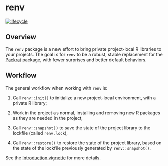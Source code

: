 # renv

[![lifecycle](https://img.shields.io/badge/lifecycle-experimental-orange.svg)](https://www.tidyverse.org/lifecycle/#experimental)

## Overview

The `renv` package is a new effort to bring private project-local R libraries
to your projects. The goal is for `renv` to be a robust, stable replacement for
the [Packrat](https://rstudio.github.io/packrat/) package, with fewer surprises
and better default behaviors.

## Workflow

The general workflow when working with `renv` is:

1. Call `renv::init()` to initialize a new project-local environment, with a
   private R library;

2. Work in the project as normal, installing and removing new R packages as
   they are needed in the project,

3. Call `renv::snapshot()` to save the state of the project library to the
   lockfile (called `renv.lock`),

4. Call `renv::restore()` to restore the state of the project library, based
   on the state of the lockfile previously generated by `renv::snapshot()`.

See the [Introduction vignette](https://rstudio.github.io/renv/articles/renv.html)
for more details.
